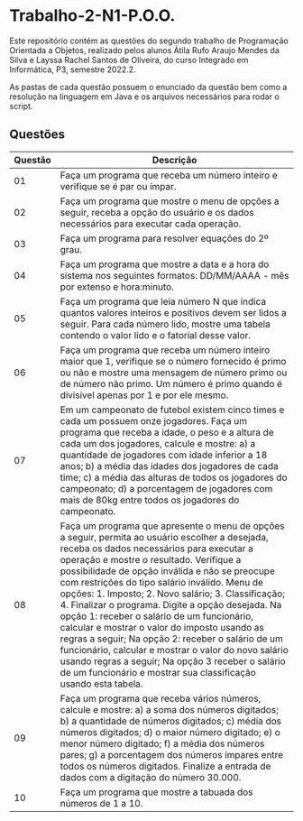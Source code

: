 # Trabalho-2-N1-P.O.O.
Este repositório contém as questões do segundo trabalho de Programação Orientada a Objetos, realizado pelos alunos Átila Rufo Araujo Mendes da Silva e Layssa Rachel Santos de Oliveira, do curso Integrado em Informática, P3, semestre 2022.2.
 
 As pastas de cada questão possuem o enunciado da questão bem como a resolução na linguagem em Java e os arquivos necessários para rodar o script. 


## Questões

| Questão | Descrição |
|---|---|
|01| Faça um programa que receba um número inteiro e verifique se é par ou ímpar. |
|02| Faça um programa que mostre o menu de opções a seguir, receba a opção do usuário e os dados necessários para executar cada operação. | 
|03| Faça um programa para resolver equações do 2º grau. |
|04| Faça um programa que mostre a data e a hora do sistema nos seguintes formatos: DD/MM/AAAA - mês por extenso e hora:minuto. |
|05| Faça um programa que leia número N que indica quantos valores inteiros e positivos devem ser lidos a seguir. Para cada número lido, mostre uma tabela contendo o valor lido e o fatorial desse valor. |
|06| Faça um programa que receba um número inteiro maior que 1, verifique se o número fornecido é primo ou não e mostre uma mensagem de número primo ou de número não primo. Um número é primo quando é divisível apenas por 1 e por ele mesmo. |
|07| Em um campeonato de futebol existem cinco times e cada um possuem onze jogadores. Faça um programa que receba a idade, o peso e a altura de cada um dos jogadores, calcule e mostre:  a) a quantidade de jogadores com idade inferior a 18 anos; b) a média das idades dos jogadores de cada time; c) a média das alturas de todos os jogadores do campeonato; d) a porcentagem de jogadores com mais de 80kg entre todos os jogadores do campeonato. |
|08|Faça um programa que apresente o menu de opções a seguir, permita ao usuário escolher a desejada, receba os dados necessários para executar a operação e mostre o resultado. Verifique a possibilidade de opção inválida e não se preocupe com restrições do tipo salário inválido. Menu de opções: 1. Imposto; 2. Novo salário; 3. Classificação; 4. Finalizar o programa. Digite a opção desejada. Na opção 1: receber o salário de um funcionário, calcular e mostrar o valor do imposto usando as regras a seguir; Na opção 2: receber o salário de um funcionário, calcular e mostrar o valor do novo salário usando regras a seguir; Na opção 3 receber o salário de um funcionário e mostrar sua classificação usando esta tabela. |
|09| Faça um programa que receba vários números, calcule e mostre: a) a soma dos números digitados; b) a quantidade de números digitados; c) média dos números digitados; d) o maior número digitado; e) o menor número digitado; f) a média dos números pares; g) a porcentagem dos números ímpares entre todos os números digitados. Finalize a entrada de dados com a digitação do número 30.000. |
|10| Faça um programa que mostre a tabuada dos números de 1 a 10. |

